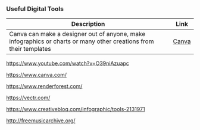 ### Useful Digital Tools ###

| Description | Link |
|-------------|------|
| Canva can make a designer out of anyone, make infographics or charts or many other creations from their templates | [Canva](https://www.canva.com/) |
https://www.youtube.com/watch?v=O39niAzuapc

https://www.canva.com/

https://www.renderforest.com/

https://vectr.com/

https://www.creativebloq.com/infographic/tools-2131971

http://freemusicarchive.org/



